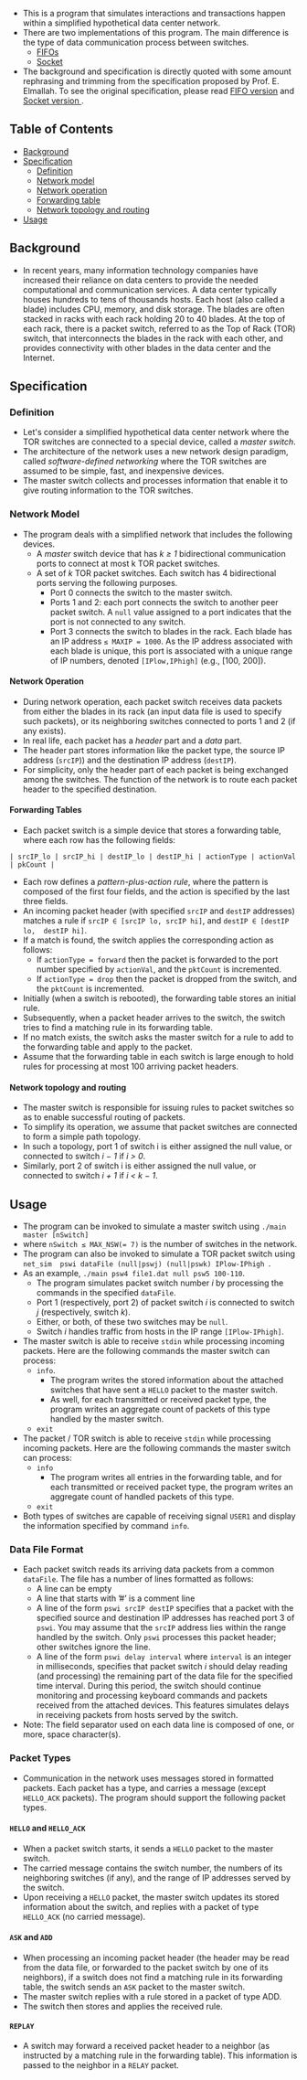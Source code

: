 - This is a program that simulates interactions and transactions happen 
within a simplified hypothetical data center network.
- There are two implementations of this program. The main difference is the 
type of data communication process between switches.
    - [FIFOs](https://github.com/Dekr0/data_center_sim/tree/fifo)
    - [Socket](https://github.com/Dekr0/data_center_sim/tree/socket)
- The background and specification is directly quoted with some amount rephrasing 
and trimming from the specification proposed by Prof. E. Elmallah. To see the 
original specification, please read [FIFO version](https://github.com/Dekr0/data_center_sim/blob/main/spec_fifo.pdf) and [Socket version
](https://github.com/Dekr0/data_center_sim/blob/main/spec_socket.pdf).

## Table of Contents

- [Background](#background)
- [Specification](#specification)
    - [Definition](#definition) 
    - [Network model](#model)
    - [Network operation](#operation)
    - [Forwarding table](#forwarding-table)
    - [Network topology and routing](#topology-routing)
- [Usage](#usage)

## Background <a name="background"></a>

- In recent years, many information technology companies have increased their 
reliance on data centers to provide the needed computational and communication 
services. A data center typically houses hundreds to tens of thousands hosts. 
Each host (also called a blade) includes CPU, memory, and disk storage. The 
blades are often stacked in racks with each rack holding 20 to 40 blades. At
the top of each rack, there is a packet switch, referred to as the Top of Rack 
(TOR) switch, that interconnects the blades in the rack with each other, and 
provides connectivity with other blades in the data center and the Internet.

## Specification <a name="specification"></a>

### Definition <a name="definition"></a>

- Let's consider a simplified hypothetical data center network where the TOR
switches are connected to a special device, called a *master switch*. 
- The architecture of the network uses a new network design paradigm, called 
*software-defined networking* where the TOR switches are assumed to be simple, 
fast, and inexpensive devices. 
- The master switch collects and processes information that enable it to 
give routing information to the TOR switches.

### Network Model <a name="model"></a>

- The program deals with a simplified network that includes the following devices.
    - A *master* switch device that has *k ≥ 1* bidirectional communication ports 
    to connect at most k TOR packet switches.
    - A set of *k* TOR packet switches. Each switch has 4 bidirectional ports 
    serving the following purposes.
        - Port 0 connects the switch to the master switch.
        - Ports 1 and 2: each port connects the switch to another peer packet 
        switch. A `null` value assigned to a port indicates that the port is not 
        connected to any switch.
        - Port 3 connects the switch to blades in the rack. Each blade has an 
        IP address `≤ MAXIP = 1000`. As the IP address associated with each 
        blade is unique, this port is associated with a unique range of IP 
        numbers, denoted `[IPlow,IPhigh]` (e.g., [100, 200]).

#### Network Operation <a name="operation"></a>

- During network operation, each packet switch receives data packets from either 
the blades in its rack (an input data file is used to specify such packets), or 
its neighboring switches connected to ports 1 and 2 (if any exists).
- In real life, each packet has a *header* part and a *data* part. 
- The header part stores information like the packet type, the source IP address 
(`srcIP`)) and the destination IP address (`destIP`).
- For simplicity, only the header part of each packet is being exchanged among 
the switches. The function of the network is to route each packet header to the 
specified destination.

#### Forwarding Tables <a name="forwarding-table"></a>

- Each packet switch is a simple device that stores a forwarding table, where
each row has the following fields:
```
| srcIP_lo | srcIP_hi | destIP_lo | destIP_hi | actionType | actionVal | pkCount |
```
- Each row defines a *pattern-plus-action rule*, where the pattern is composed of 
the first four fields, and the action is specified by the last three fields.
- An incoming packet header (with specified `srcIP` and `destIP` addresses) 
matches a rule if `srcIP ∈ [srcIP lo, srcIP hi]`, and `destIP ∈ [destIP lo, 
destIP hi]`. 
- If a match is found, the switch applies the corresponding action as follows:
    - If `actionType = forward` then the packet is forwarded to the port 
    number specified by `actionVal`, and the `pktCount` is incremented.
    - If `actionType = drop` then the packet is dropped from the switch, and 
    the `pktCount` is incremented.
- Initially (when a switch is rebooted), the forwarding table stores an initial 
rule. 
- Subsequently, when a packet header arrives to the switch, the switch tries 
to find a matching rule in its forwarding table. 
- If no match exists, the switch asks the master switch for a rule to add to 
the forwarding table and apply to the packet. 
- Assume that the forwarding table in each switch is large enough to hold rules 
for processing at most 100 arriving packet headers.

#### Network topology and routing <a name="topology-routing"></a>

- The master switch is responsible for issuing rules to packet switches so as 
to enable successful routing of packets.
- To simplify its operation, we assume that packet switches are connected to 
form a simple path topology. 
- In such a topology, port 1 of switch i is either assigned the null value, or 
connected to switch *i − 1* if *i > 0*.
- Similarly, port 2 of switch i is either assigned the null value, or connected 
to switch *i + 1* if *i < k − 1*.

## Usage <a name="usage"></a>

- The program can be invoked to simulate a master switch using `./main master [nSwitch]`
- where `nSwitch ≤ MAX_NSW(= 7)` is the number of switches in the network.
- The program can also be invoked to simulate a TOR packet switch using `net_sim 
pswi dataFile (null|pswj) (null|pswk) IPlow-IPhigh `.
- As an example, `./main psw4 file1.dat null psw5 100-110`. 
    - The program simulates packet switch number *i* by processing the commands 
    in the specified `dataFile`.
    - Port 1 (respectively, port 2) of packet switch *i* is connected to switch 
    *j*  (respectively, switch *k*). 
    - Either, or both, of these two switches may be `null`. 
    - Switch *i* handles traffic from hosts in the IP range `[IPlow-IPhigh]`.
- The master switch is able to receive `stdin` while processing incoming 
packets. Here are the following commands the master switch can process:
    - `info`. 
        - The program writes the stored information about the attached switches 
        that have sent a `HELLO` packet to the master switch. 
        - As well, for each transmitted or received packet type, the program 
        writes an aggregate count of packets of this type handled by the master 
        switch.
    - `exit`
- The packet / TOR switch is able to receive `stdin` while processing incoming 
packets. Here are the following commands the master switch can process:
    - `info`
        - The program writes all entries in the forwarding table, and for each 
        transmitted or received packet type, the program writes an aggregate 
        count of handled packets of this type.
    - `exit`
- Both types of switches are capable of receiving signal `USER1` and display 
the information specified by command `info`.

### Data File Format

- Each packet switch reads its arriving data packets from a common `dataFile`. 
The file has a number of lines formatted as follows:
    - A line can be empty
    - A line that starts with ’#’ is a comment line
    - A line of the form `pswi srcIP destIP` specifies that a packet with the 
    specified source and destination IP addresses has reached port 3 of `pswi`. 
    You may assume that the `srcIP` address lies within the range handled by the 
    switch. Only `pswi` processes this packet header; other switches ignore the 
    line.
    - A line of the form `pswi delay interval` where `interval` is an integer 
    in milliseconds, specifies that packet switch *i* should delay reading 
    (and processing) the remaining part of the data file for the specified 
    time interval. During this period, the switch should continue monitoring 
    and processing keyboard commands and packets received from the attached 
    devices. This features simulates delays in receiving packets from hosts 
    served by the switch.
- Note: The field separator used on each data line is composed of one, or more, 
space character(s).

### Packet Types

- Communication in the network uses messages stored in formatted packets. Each 
packet has a type, and carries a message (except `HELLO_ACK` packets). The program 
should support the following packet types.

#### `HELLO` and `HELLO_ACK`

- When a packet switch starts, it sends a `HELLO` packet to the master switch. 
- The carried message contains the switch number, the numbers of its neighboring
switches (if any), and the range of IP addresses served by the switch. 
- Upon receiving a `HELLO` packet, the master switch updates its stored information 
about the switch, and replies with a packet of type `HELLO_ACK` (no carried message).

#### `ASK` and `ADD`

- When processing an incoming packet header (the header may be read from
the data file, or forwarded to the packet switch by one of its neighbors), if 
a switch does not find a matching rule in its forwarding table, the switch 
sends an `ASK` packet to the master switch. 
- The master switch replies with a rule stored in a packet of type ADD. 
- The switch then stores and applies the received rule.

#### `REPLAY`

- A switch may forward a received packet header to a neighbor (as instructed by
a matching rule in the forwarding table). This information is passed to the 
neighbor in a `RELAY` packet.
